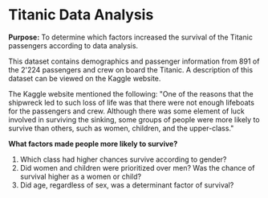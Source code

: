 # Titanic Data Analysis

**Purpose:** To determine which factors increased the survival of the Titanic passengers according to data analysis.

This dataset contains demographics and passenger information from 891 of the 2'224 passengers and crew on board the Titanic. A description of this dataset can be viewed on the Kaggle website.

The Kaggle website mentioned the following: "One of the reasons that the shipwreck led to such loss of life was that there were not enough lifeboats for the passengers and crew. Although there was some element of luck involved in surviving the sinking, some groups of people were more likely to survive than others, such as women, children, and the upper-class."

**What factors made people more likely to survive?**

1. Which class had higher chances survive according to gender?
2. Did women and children were prioritized over men? Was the chance of survival higher as a women or child?
3. Did age, regardless of sex, was a determinant factor of survival?
